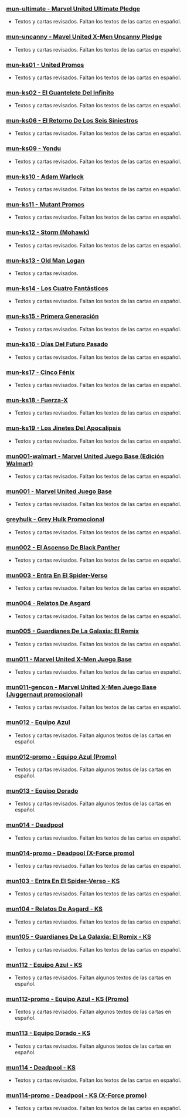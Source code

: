 ### [mun-ultimate - Marvel United Ultimate Pledge](https://raw.githubusercontent.com/OscarGarPer/Marvel-United-Json-Database/main/es/mun-ultimate.json)
- Textos y cartas revisados. Faltan los textos de las cartas en español.

### [mun-uncanny - Mavel United X-Men Uncanny Pledge](https://raw.githubusercontent.com/OscarGarPer/Marvel-United-Json-Database/main/es/mun-uncanny.json)
- Textos y cartas revisados. Faltan los textos de las cartas en español.

### [mun-ks01 - United Promos](https://raw.githubusercontent.com/OscarGarPer/Marvel-United-Json-Database/main/es/mun-ks01.json)
- Textos y cartas revisados. Faltan los textos de las cartas en español.

### [mun-ks02 - El Guantelete Del Infinito](https://raw.githubusercontent.com/OscarGarPer/Marvel-United-Json-Database/main/es/mun-ks02.json)
- Textos y cartas revisados. Faltan los textos de las cartas en español.

### [mun-ks06 - El Retorno De Los Seis Siniestros](https://raw.githubusercontent.com/OscarGarPer/Marvel-United-Json-Database/main/es/mun-ks06.json)
- Textos y cartas revisados. Faltan los textos de las cartas en español.

### [mun-ks09 - Yondu](https://raw.githubusercontent.com/OscarGarPer/Marvel-United-Json-Database/main/es/mun-ks09.json)
- Textos y cartas revisados. Faltan los textos de las cartas en español.

### [mun-ks10 - Adam Warlock](https://raw.githubusercontent.com/OscarGarPer/Marvel-United-Json-Database/main/es/mun-ks10.json)
- Textos y cartas revisados. Faltan los textos de las cartas en español.

### [mun-ks11 - Mutant Promos](https://raw.githubusercontent.com/OscarGarPer/Marvel-United-Json-Database/main/es/mun-ks11.json)
- Textos y cartas revisados. Faltan los textos de las cartas en español.

### [mun-ks12 - Storm (Mohawk)](https://raw.githubusercontent.com/OscarGarPer/Marvel-United-Json-Database/main/es/mun-ks12.json)
- Textos y cartas revisados. Faltan los textos de las cartas en español.

### [mun-ks13 - Old Man Logan](https://raw.githubusercontent.com/OscarGarPer/Marvel-United-Json-Database/main/es/mun-ks13.json)
- Textos y cartas revisados.

### [mun-ks14 - Los Cuatro Fantásticos](https://raw.githubusercontent.com/OscarGarPer/Marvel-United-Json-Database/main/es/mun-ks14.json)
- Textos y cartas revisados. Faltan los textos de las cartas en español.

### [mun-ks15 - Primera Generación](https://raw.githubusercontent.com/OscarGarPer/Marvel-United-Json-Database/main/es/mun-ks15.json)
- Textos y cartas revisados. Faltan los textos de las cartas en español.

### [mun-ks16 - Días Del Futuro Pasado](https://raw.githubusercontent.com/OscarGarPer/Marvel-United-Json-Database/main/es/mun-ks16.json)
- Textos y cartas revisados. Faltan los textos de las cartas en español.

### [mun-ks17 - Cinco Fénix](https://raw.githubusercontent.com/OscarGarPer/Marvel-United-Json-Database/main/es/mun-ks17.json)
- Textos y cartas revisados. Faltan los textos de las cartas en español.

### [mun-ks18 - Fuerza-X](https://raw.githubusercontent.com/OscarGarPer/Marvel-United-Json-Database/main/es/mun-ks18.json)
- Textos y cartas revisados. Faltan los textos de las cartas en español.

### [mun-ks19 - Los Jinetes Del Apocalipsis](https://raw.githubusercontent.com/OscarGarPer/Marvel-United-Json-Database/main/es/mun-ks19.json)
- Textos y cartas revisados. Faltan los textos de las cartas en español.

### [mun001-walmart - Marvel United Juego Base (Edición Walmart)](https://raw.githubusercontent.com/OscarGarPer/Marvel-United-Json-Database/main/es/mun001-walmart.json)
- Textos y cartas revisados. Faltan los textos de las cartas en español.

### [mun001 - Marvel United Juego Base](https://raw.githubusercontent.com/OscarGarPer/Marvel-United-Json-Database/main/es/mun001.json)
- Textos y cartas revisados. Faltan los textos de las cartas en español.

### [greyhulk - Grey Hulk Promocional](https://raw.githubusercontent.com/OscarGarPer/Marvel-United-Json-Database/main/es/greyhulk.json)
- Textos y cartas revisados. Faltan los textos de las cartas en español.

### [mun002 - El Ascenso De Black Panther](https://raw.githubusercontent.com/OscarGarPer/Marvel-United-Json-Database/main/es/mun002.json)
- Textos y cartas revisados. Faltan los textos de las cartas en español.

### [mun003 - Entra En El Spider-Verso](https://raw.githubusercontent.com/OscarGarPer/Marvel-United-Json-Database/main/es/mun003.json)
- Textos y cartas revisados. Faltan los textos de las cartas en español.

### [mun004 - Relatos De Asgard](https://raw.githubusercontent.com/OscarGarPer/Marvel-United-Json-Database/main/es/mun004.json)
- Textos y cartas revisados. Faltan los textos de las cartas en español.

### [mun005 - Guardianes De La Galaxia: El Remix](https://raw.githubusercontent.com/OscarGarPer/Marvel-United-Json-Database/main/es/mun005.json)
- Textos y cartas revisados. Faltan los textos de las cartas en español.

### [mun011 - Marvel United X-Men Juego Base](https://raw.githubusercontent.com/OscarGarPer/Marvel-United-Json-Database/main/es/mun011.json)
- Textos y cartas revisados. Faltan los textos de las cartas en español.

### [mun011-gencon - Marvel United X-Men Juego Base (Juggernaut promocional)](https://raw.githubusercontent.com/OscarGarPer/Marvel-United-Json-Database/main/es/mun011-gencon.json)
- Textos y cartas revisados. Faltan los textos de las cartas en español.

### [mun012 - Equipo Azul](https://raw.githubusercontent.com/OscarGarPer/Marvel-United-Json-Database/main/es/mun012.json)
- Textos y cartas revisados. Faltan algunos textos de las cartas en español.

### [mun012-promo - Equipo Azul (Promo)](https://raw.githubusercontent.com/OscarGarPer/Marvel-United-Json-Database/main/es/mun012-promo.json)
- Textos y cartas revisados. Faltan algunos textos de las cartas en español.

### [mun013 - Equipo Dorado](https://raw.githubusercontent.com/OscarGarPer/Marvel-United-Json-Database/main/es/mun013.json)
- Textos y cartas revisados. Faltan algunos textos de las cartas en español.

### [mun014 - Deadpool](https://raw.githubusercontent.com/OscarGarPer/Marvel-United-Json-Database/main/es/mun014.json)
- Textos y cartas revisados. Faltan los textos de las cartas en español.

### [mun014-promo - Deadpool (X-Force promo)](https://raw.githubusercontent.com/OscarGarPer/Marvel-United-Json-Database/main/es/mun014-promo.json)
- Textos y cartas revisados. Faltan los textos de las cartas en español.

### [mun103 - Entra En El Spider-Verso - KS](https://raw.githubusercontent.com/OscarGarPer/Marvel-United-Json-Database/main/es/mun103.json)
- Textos y cartas revisados. Faltan los textos de las cartas en español.

### [mun104 - Relatos De Asgard - KS](https://raw.githubusercontent.com/OscarGarPer/Marvel-United-Json-Database/main/es/mun104.json)
- Textos y cartas revisados. Faltan los textos de las cartas en español.

### [mun105 - Guardianes De La Galaxia: El Remix - KS](https://raw.githubusercontent.com/OscarGarPer/Marvel-United-Json-Database/main/es/mun105.json)
- Textos y cartas revisados. Faltan los textos de las cartas en español.

### [mun112 - Equipo Azul - KS](https://raw.githubusercontent.com/OscarGarPer/Marvel-United-Json-Database/main/es/mun112.json)
- Textos y cartas revisados. Faltan algunos textos de las cartas en español.

### [mun112-promo - Equipo Azul - KS (Promo)](https://raw.githubusercontent.com/OscarGarPer/Marvel-United-Json-Database/main/es/mun112-promo.json)
- Textos y cartas revisados. Faltan algunos textos de las cartas en español.

### [mun113 - Equipo Dorado - KS](https://raw.githubusercontent.com/OscarGarPer/Marvel-United-Json-Database/main/es/mun113.json)
- Textos y cartas revisados. Faltan algunos textos de las cartas en español.

### [mun114 - Deadpool - KS](https://raw.githubusercontent.com/OscarGarPer/Marvel-United-Json-Database/main/es/mun114.json)
- Textos y cartas revisados. Faltan los textos de las cartas en español.

### [mun114-promo - Deadpool - KS (X-Force promo)](https://raw.githubusercontent.com/OscarGarPer/Marvel-United-Json-Database/main/es/mun114-promo.json)
- Textos y cartas revisados. Faltan los textos de las cartas en español.
